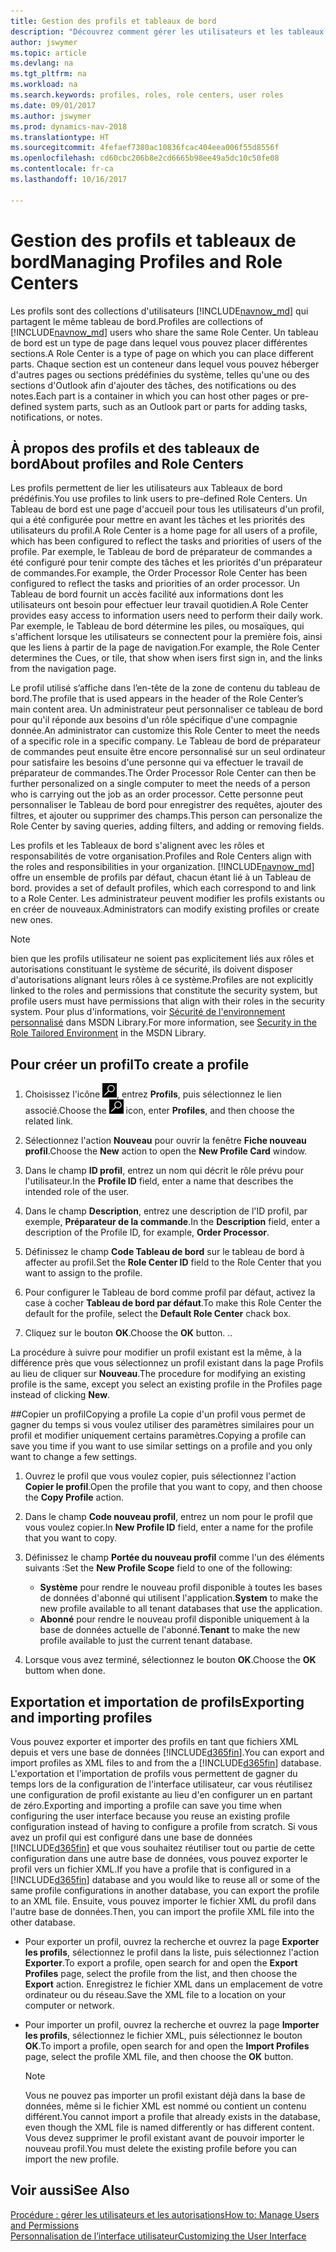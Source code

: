```yaml
---
title: Gestion des profils et tableaux de bord
description: "Découvrez comment gérer les utilisateurs et les tableaux de bord dans Dynamics NAV."
author: jswymer
ms.topic: article
ms.devlang: na
ms.tgt_pltfrm: na
ms.workload: na
ms.search.keywords: profiles, roles, role centers, user roles
ms.date: 09/01/2017
ms.author: jswymer
ms.prod: dynamics-nav-2018
ms.translationtype: HT
ms.sourcegitcommit: 4fefaef7380ac10836fcac404eea006f55d8556f
ms.openlocfilehash: cd60cbc206b8e2cd6665b98ee49a5dc10c50fe08
ms.contentlocale: fr-ca
ms.lasthandoff: 10/16/2017

---
```

# <a name="managing-profiles-and-role-centers"></a><span data-ttu-id="6ce33-103">Gestion des profils et tableaux de bord</span><span class="sxs-lookup"><span data-stu-id="6ce33-103">Managing Profiles and Role Centers</span></span>
<span data-ttu-id="6ce33-104">Les profils sont des collections d'utilisateurs [!INCLUDE[navnow_md](includes/navnow_md.md)] qui partagent le même tableau de bord.</span><span class="sxs-lookup"><span data-stu-id="6ce33-104">Profiles are collections of [!INCLUDE[navnow_md](includes/navnow_md.md)] users who share the same Role Center.</span></span> <span data-ttu-id="6ce33-105">Un tableau de bord est un type de page dans lequel vous pouvez placer différentes sections.</span><span class="sxs-lookup"><span data-stu-id="6ce33-105">A Role Center is a type of page on which you can place different parts.</span></span> <span data-ttu-id="6ce33-106">Chaque section est un conteneur dans lequel vous pouvez héberger d'autres pages ou sections prédéfinies du système, telles qu'une ou des sections d'Outlook afin d'ajouter des tâches, des notifications ou des notes.</span><span class="sxs-lookup"><span data-stu-id="6ce33-106">Each part is a container in which you can host other pages or pre-defined system parts, such as an Outlook part or parts for adding tasks, notifications, or notes.</span></span>  

## <a name="about-profiles-and-role-centers"></a><span data-ttu-id="6ce33-107">À propos des profils et des tableaux de bord</span><span class="sxs-lookup"><span data-stu-id="6ce33-107">About profiles and Role Centers</span></span>
<span data-ttu-id="6ce33-108">Les profils permettent de lier les utilisateurs aux Tableaux de bord prédéfinis.</span><span class="sxs-lookup"><span data-stu-id="6ce33-108">You use profiles to link users to pre-defined Role Centers.</span></span> <span data-ttu-id="6ce33-109">Un Tableau de bord est une page d'accueil pour tous les utilisateurs d'un profil, qui a été configurée pour mettre en avant les tâches et les priorités des utilisateurs du profil.</span><span class="sxs-lookup"><span data-stu-id="6ce33-109">A Role Center is a home page for all users of a profile, which has been configured to reflect the tasks and priorities of users of the profile.</span></span> <span data-ttu-id="6ce33-110">Par exemple, le Tableau de bord de préparateur de commandes a été configuré pour tenir compte des tâches et les priorités d'un préparateur de commandes.</span><span class="sxs-lookup"><span data-stu-id="6ce33-110">For example, the Order Processor Role Center has been configured to reflect the tasks and priorities of an order processor.</span></span> <span data-ttu-id="6ce33-111">Un Tableau de bord fournit un accès facilité aux informations dont les utilisateurs ont besoin pour effectuer leur travail quotidien.</span><span class="sxs-lookup"><span data-stu-id="6ce33-111">A Role Center provides easy access to information users need to perform their daily work.</span></span> <span data-ttu-id="6ce33-112">Par exemple, le Tableau de bord détermine les piles, ou mosaïques, qui s'affichent lorsque les utilisateurs se connectent pour la première fois, ainsi que les liens à partir de la page de navigation.</span><span class="sxs-lookup"><span data-stu-id="6ce33-112">For example, the Role Center determines the Cues, or tile, that show when isers first sign in, and the links from the navigation page.</span></span>

<span data-ttu-id="6ce33-113">Le profil utilisé s’affiche dans l’en-tête de la zone de contenu du tableau de bord.</span><span class="sxs-lookup"><span data-stu-id="6ce33-113">The profile that is used appears in the header of the Role Center’s main content area.</span></span> <span data-ttu-id="6ce33-114">Un administrateur peut personnaliser ce tableau de bord pour qu'il réponde aux besoins d'un rôle spécifique d'une compagnie donnée.</span><span class="sxs-lookup"><span data-stu-id="6ce33-114">An administrator can customize this Role Center to meet the needs of a specific role in a specific company.</span></span> <span data-ttu-id="6ce33-115">Le Tableau de bord de préparateur de commandes peut ensuite être encore personnalisé sur un seul ordinateur pour satisfaire les besoins d'une personne qui va effectuer le travail de préparateur de commandes.</span><span class="sxs-lookup"><span data-stu-id="6ce33-115">The Order Processor Role Center can then be further personalized on a single computer to meet the needs of a person who is carrying out the job as an order processor.</span></span> <span data-ttu-id="6ce33-116">Cette personne peut personnaliser le Tableau de bord pour enregistrer des requêtes, ajouter des filtres, et ajouter ou supprimer des champs.</span><span class="sxs-lookup"><span data-stu-id="6ce33-116">This person can personalize the Role Center by saving queries, adding filters, and adding or removing fields.</span></span>

<span data-ttu-id="6ce33-117">Les profils et les Tableaux de bord s'alignent avec les rôles et responsabilités de votre organisation.</span><span class="sxs-lookup"><span data-stu-id="6ce33-117">Profiles and Role Centers align with the roles and responsibilities in your organization.</span></span> [!INCLUDE[navnow_md](includes/navnow_md.md)]<span data-ttu-id="6ce33-118"> offre un ensemble de profils par défaut, chacun étant lié à un Tableau de bord.</span><span class="sxs-lookup"><span data-stu-id="6ce33-118"> provides a set of default profiles, which each correspond to and link to a Role Center.</span></span> <span data-ttu-id="6ce33-119">Les administrateur peuvent modifier les profils existants ou en créer de nouveaux.</span><span class="sxs-lookup"><span data-stu-id="6ce33-119">Administrators can modify existing profiles or create new ones.</span></span>  
  
> [!NOTE]  
>  <span data-ttu-id="6ce33-120">bien que les profils utilisateur ne soient pas explicitement liés aux rôles et autorisations constituant le système de sécurité, ils doivent disposer d'autorisations alignant leurs rôles à ce système.</span><span class="sxs-lookup"><span data-stu-id="6ce33-120">Profiles are not explicitly linked to the roles and permissions that constitute the security system, but profile users must have permissions that align with their roles in the security system.</span></span> <span data-ttu-id="6ce33-121">Pour plus d'informations, voir [Sécurité de l'environnement personnalisé](http://go.microsoft.com/fwlink?LinkId=147633) dans MSDN Library.</span><span class="sxs-lookup"><span data-stu-id="6ce33-121">For more information, see [Security in the Role Tailored Environment](http://go.microsoft.com/fwlink?LinkId=147633) in the MSDN Library.</span></span> 

## <a name="to-create-a-profile"></a><span data-ttu-id="6ce33-122">Pour créer un profil</span><span class="sxs-lookup"><span data-stu-id="6ce33-122">To create a profile</span></span>
1.  <span data-ttu-id="6ce33-123">Choisissez l'icône ![Page ou rapport pour la recherche](media/ui-search/search_small.png "icône Page ou rapport pour la recherche"), entrez **Profils**, puis sélectionnez le lien associé.</span><span class="sxs-lookup"><span data-stu-id="6ce33-123">Choose the ![Search for Page or Report](media/ui-search/search_small.png "Search for Page or Report icon") icon, enter **Profiles**, and then choose the related link.</span></span>  
  
2.  <span data-ttu-id="6ce33-124">Sélectionnez l'action **Nouveau** pour ouvrir la fenêtre **Fiche nouveau profil**.</span><span class="sxs-lookup"><span data-stu-id="6ce33-124">Choose the **New** action to open the **New Profile Card** window.</span></span>  
  
3.  <span data-ttu-id="6ce33-125">Dans le champ **ID profil**, entrez un nom qui décrit le rôle prévu pour l'utilisateur.</span><span class="sxs-lookup"><span data-stu-id="6ce33-125">In the **Profile ID** field, enter a name that describes the intended role of the user.</span></span>  
  
4.  <span data-ttu-id="6ce33-126">Dans le champ **Description**, entrez une description de l'ID profil, par exemple, **Préparateur de la commande**.</span><span class="sxs-lookup"><span data-stu-id="6ce33-126">In the **Description** field, enter a description of the Profile ID, for example, **Order Processor**.</span></span>  
  
5.  <span data-ttu-id="6ce33-127">Définissez le champ **Code Tableau de bord** sur le tableau de bord à affecter au profil.</span><span class="sxs-lookup"><span data-stu-id="6ce33-127">Set the **Role Center ID** field to the Role Center that you want to assign to the profile.</span></span>  
  
6.  <span data-ttu-id="6ce33-128">Pour configurer le Tableau de bord comme profil par défaut, activez la case à cocher **Tableau de bord par défaut**.</span><span class="sxs-lookup"><span data-stu-id="6ce33-128">To make this Role Center the default for the profile, select the **Default Role Center** chack box.</span></span>  
  
7.  <span data-ttu-id="6ce33-129">Cliquez sur le bouton **OK**.</span><span class="sxs-lookup"><span data-stu-id="6ce33-129">Choose the **OK** button.</span></span> <span data-ttu-id="6ce33-130">.</span><span class="sxs-lookup"><span data-stu-id="6ce33-130">.</span></span>  
  
<span data-ttu-id="6ce33-131">La procédure à suivre pour modifier un profil existant est la même, à la différence près que vous sélectionnez un profil existant dans la page Profils au lieu de cliquer sur **Nouveau**.</span><span class="sxs-lookup"><span data-stu-id="6ce33-131">The procedure for modifying an existing profile is the same, except you select an existing profile in the Profiles page instead of clicking **New**.</span></span>  


##<a name="copying-a-profile"></a><span data-ttu-id="6ce33-132">Copier un profil</span><span class="sxs-lookup"><span data-stu-id="6ce33-132">Copying a profile</span></span> 
<span data-ttu-id="6ce33-133">La copie d'un profil vous permet de gagner du temps si vous voulez utiliser des paramètres similaires pour un profil et modifier uniquement certains paramètres.</span><span class="sxs-lookup"><span data-stu-id="6ce33-133">Copying a profile can save you time if you want to use similar settings on a profile and you only want to change a few settings.</span></span>

1.  <span data-ttu-id="6ce33-134">Ouvrez le profil que vous voulez copier, puis sélectionnez l'action **Copier le profil**.</span><span class="sxs-lookup"><span data-stu-id="6ce33-134">Open the profile that you want to copy, and then choose the **Copy Profile** action.</span></span>

2.  <span data-ttu-id="6ce33-135">Dans le champ **Code nouveau profil**, entrez un nom pour le profil que vous voulez copier.</span><span class="sxs-lookup"><span data-stu-id="6ce33-135">In **New Profile ID** field, enter a name for the profile that you want to copy.</span></span> 

3.  <span data-ttu-id="6ce33-136">Définissez le champ **Portée du nouveau profil** comme l'un des éléments suivants :</span><span class="sxs-lookup"><span data-stu-id="6ce33-136">Set the **New Profile Scope** field to one of the following:</span></span>

    - <span data-ttu-id="6ce33-137">**Système** pour rendre le nouveau profil disponible à toutes les bases de données d'abonné qui utilisent l'application.</span><span class="sxs-lookup"><span data-stu-id="6ce33-137">**System** to make the new profile available to all tenant databases that use the application.</span></span>
    - <span data-ttu-id="6ce33-138">**Abonné** pour rendre le nouveau profil disponible uniquement à la base de données actuelle de l'abonné.</span><span class="sxs-lookup"><span data-stu-id="6ce33-138">**Tenant** to make the new profile available to just the current tenant database.</span></span> 
4. <span data-ttu-id="6ce33-139">Lorsque vous avez terminé, sélectionnez le bouton **OK**.</span><span class="sxs-lookup"><span data-stu-id="6ce33-139">Choose the **OK** buttom when done.</span></span>

## <span data-ttu-id="6ce33-140"><a name="ExportImportProfile"></a>Exportation et importation de profils</span><span class="sxs-lookup"><span data-stu-id="6ce33-140"><a name="ExportImportProfile"></a>Exporting and importing profiles</span></span>

<span data-ttu-id="6ce33-141">Vous pouvez exporter et importer des profils en tant que fichiers XML depuis et vers une base de données [!INCLUDE[d365fin](includes/d365fin_md.md)].</span><span class="sxs-lookup"><span data-stu-id="6ce33-141">You can export and import profiles as XML files to and from the a [!INCLUDE[d365fin](includes/d365fin_md.md)] database.</span></span> <span data-ttu-id="6ce33-142">L'exportation et l'importation de profils vous permettent de gagner du temps lors de la configuration de l'interface utilisateur, car vous réutilisez une configuration de profil existante au lieu d'en configurer un en partant de zéro.</span><span class="sxs-lookup"><span data-stu-id="6ce33-142">Exporting and importing a profile can save you time when configuring the user interface because you reuse an existing profile configuration instead of having to configure a profile from scratch.</span></span> <span data-ttu-id="6ce33-143">Si vous avez un profil qui est configuré dans une base de données [!INCLUDE[d365fin](includes/d365fin_md.md)] et que vous souhaitez réutiliser tout ou partie de cette configuration dans une autre base de données, vous pouvez exporter le profil vers un fichier XML.</span><span class="sxs-lookup"><span data-stu-id="6ce33-143">If you have a profile that is configured in a [!INCLUDE[d365fin](includes/d365fin_md.md)] database and you would like to reuse all or some of the same profile configurations in another database, you can export the profile to an XML file.</span></span> <span data-ttu-id="6ce33-144">Ensuite, vous pouvez importer le fichier XML du profil dans l'autre base de données.</span><span class="sxs-lookup"><span data-stu-id="6ce33-144">Then, you can import the profile XML file into the other database.</span></span>

-   <span data-ttu-id="6ce33-145">Pour exporter un profil, ouvrez la recherche et ouvrez la page **Exporter les profils**, sélectionnez le profil dans la liste, puis sélectionnez l'action **Exporter**.</span><span class="sxs-lookup"><span data-stu-id="6ce33-145">To export a profile, open search for and open the **Export Profiles** page, select the profile from the list, and then choose the **Export** action.</span></span> <span data-ttu-id="6ce33-146">Enregistrez le fichier XML dans un emplacement de votre ordinateur ou du réseau.</span><span class="sxs-lookup"><span data-stu-id="6ce33-146">Save the XML file to a location on your computer or network.</span></span> 
  
-   <span data-ttu-id="6ce33-147">Pour importer un profil, ouvrez la recherche et ouvrez la page **Importer les profils**, sélectionnez le fichier XML, puis sélectionnez le bouton **OK**.</span><span class="sxs-lookup"><span data-stu-id="6ce33-147">To import a profile, open search for and open the **Import Profiles** page, select the profile XML file, and then choose the **OK** button.</span></span> 

    > [!NOTE]  
    >  <span data-ttu-id="6ce33-148">Vous ne pouvez pas importer un profil existant déjà dans la base de données, même si le fichier XML est nommé ou contient un contenu différent.</span><span class="sxs-lookup"><span data-stu-id="6ce33-148">You cannot import a profile that already exists in the database, even though the XML file is named differently or has different content.</span></span> <span data-ttu-id="6ce33-149">Vous devez supprimer le profil existant avant de pouvoir importer le nouveau profil.</span><span class="sxs-lookup"><span data-stu-id="6ce33-149">You must delete the existing profile before you can import the new profile.</span></span> 



## <a name="see-also"></a><span data-ttu-id="6ce33-150">Voir aussi</span><span class="sxs-lookup"><span data-stu-id="6ce33-150">See Also</span></span>  
[<span data-ttu-id="6ce33-151">Procédure : gérer les utilisateurs et les autorisations</span><span class="sxs-lookup"><span data-stu-id="6ce33-151">How to: Manage Users and Permissions</span></span>](ui-how-users-permissions.md)  
[<span data-ttu-id="6ce33-152">Personnalisation de l’interface utilisateur</span><span class="sxs-lookup"><span data-stu-id="6ce33-152">Customizing the User Interface</span></span>](ui-customizing-overview.md)   
<!--[Security Overview](../Security%20Overview.md)-->

